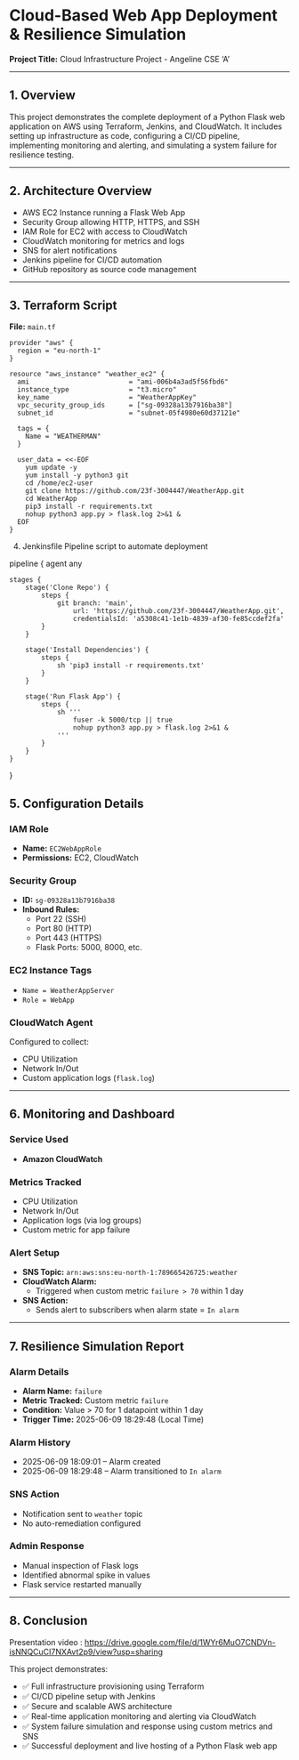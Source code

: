 # Cloud-Based Web App Deployment & Resilience Simulation

**Project Title:** Cloud Infrastructure Project - Angeline CSE ‘A’

---

## 1. Overview

This project demonstrates the complete deployment of a Python Flask web application on AWS using Terraform, Jenkins, and CloudWatch. It includes setting up infrastructure as code, configuring a CI/CD pipeline, implementing monitoring and alerting, and simulating a system failure for resilience testing.

---

## 2. Architecture Overview

- AWS EC2 Instance running a Flask Web App  
- Security Group allowing HTTP, HTTPS, and SSH  
- IAM Role for EC2 with access to CloudWatch  
- CloudWatch monitoring for metrics and logs  
- SNS for alert notifications  
- Jenkins pipeline for CI/CD automation  
- GitHub repository as source code management  

---

## 3. Terraform Script

**File:** `main.tf`

```hcl
provider "aws" {
  region = "eu-north-1"
}

resource "aws_instance" "weather_ec2" {
  ami                         = "ami-006b4a3ad5f56fbd6"
  instance_type               = "t3.micro"
  key_name                    = "WeatherAppKey"
  vpc_security_group_ids      = ["sg-09328a13b7916ba38"]
  subnet_id                   = "subnet-05f4980e60d37121e"

  tags = {
    Name = "WEATHERMAN"
  }

  user_data = <<-EOF
    yum update -y
    yum install -y python3 git
    cd /home/ec2-user
    git clone https://github.com/23f-3004447/WeatherApp.git
    cd WeatherApp
    pip3 install -r requirements.txt
    nohup python3 app.py > flask.log 2>&1 &
  EOF
}
```
4. Jenkinsfile
Pipeline script to automate deployment


pipeline {
    agent any

    stages {
        stage('Clone Repo') {
            steps {
                git branch: 'main',
                    url: 'https://github.com/23f-3004447/WeatherApp.git',
                    credentialsId: 'a5308c41-1e1b-4839-af30-fe85ccdef2fa'
            }
        }

        stage('Install Dependencies') {
            steps {
                sh 'pip3 install -r requirements.txt'
            }
        }

        stage('Run Flask App') {
            steps {
                sh '''
                    fuser -k 5000/tcp || true
                    nohup python3 app.py > flask.log 2>&1 &
                '''
            }
        }
    }
}
## 5. Configuration Details

### IAM Role
- **Name:** `EC2WebAppRole`
- **Permissions:** EC2, CloudWatch

### Security Group
- **ID:** `sg-09328a13b7916ba38`
- **Inbound Rules:**
  - Port 22 (SSH)
  - Port 80 (HTTP)
  - Port 443 (HTTPS)
  - Flask Ports: 5000, 8000, etc.

### EC2 Instance Tags
- `Name = WeatherAppServer`
- `Role = WebApp`

### CloudWatch Agent
Configured to collect:
- CPU Utilization
- Network In/Out
- Custom application logs (`flask.log`)

---

## 6. Monitoring and Dashboard

### Service Used
- **Amazon CloudWatch**

### Metrics Tracked
- CPU Utilization  
- Network In/Out  
- Application logs (via log groups)  
- Custom metric for app failure  

### Alert Setup
- **SNS Topic:** `arn:aws:sns:eu-north-1:789665426725:weather`
- **CloudWatch Alarm:**
  - Triggered when custom metric `failure > 70` within 1 day
- **SNS Action:**
  - Sends alert to subscribers when alarm state = `In alarm`

---

## 7. Resilience Simulation Report

### Alarm Details
- **Alarm Name:** `failure`
- **Metric Tracked:** Custom metric `failure`
- **Condition:** Value > 70 for 1 datapoint within 1 day
- **Trigger Time:** 2025-06-09 18:29:48 (Local Time)

### Alarm History
- 2025-06-09 18:09:01 – Alarm created  
- 2025-06-09 18:29:48 – Alarm transitioned to `In alarm`

### SNS Action
- Notification sent to `weather` topic
- No auto-remediation configured

### Admin Response
- Manual inspection of Flask logs
- Identified abnormal spike in values
- Flask service restarted manually

---

## 8. Conclusion

Presentation video : https://drive.google.com/file/d/1WYr6MuO7CNDVn-isNNQCuCI7NXAvt2p9/view?usp=sharing

This project demonstrates:

- ✅ Full infrastructure provisioning using Terraform  
- ✅ CI/CD pipeline setup with Jenkins  
- ✅ Secure and scalable AWS architecture  
- ✅ Real-time application monitoring and alerting via CloudWatch  
- ✅ System failure simulation and response using custom metrics and SNS  
- ✅ Successful deployment and live hosting of a Python Flask web app
